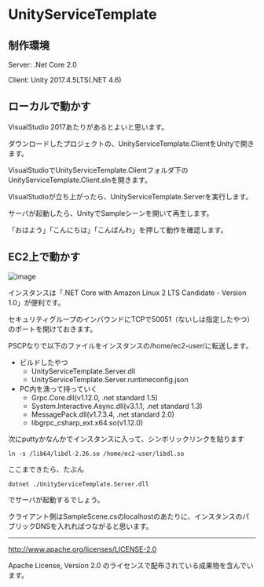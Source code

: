 # UnityServiceTemplate

## 制作環境

Server: .Net Core 2.0

Client: Unity 2017.4.5LTS(.NET 4.6)

## ローカルで動かす

VisualStudio 2017あたりがあるとよいと思います。

ダウンロードしたプロジェクトの、UnityServiceTemplate.ClientをUnityで開きます。

VisualStudioでUnityServiceTemplate.Clientフォルダ下のUnityServiceTemplate.Client.slnを開きます。

VisualStudioが立ち上がったら、UnityServiceTemplate.Serverを実行します。

サーバが起動したら、UnityでSampleシーンを開いて再生します。

「おはよう」「こんにちは」「こんばんわ」を押して動作を確認します。

## EC2上で動かす

![image](https://user-images.githubusercontent.com/1702680/41492125-f2780458-7137-11e8-91b6-40fe803f2541.png)

インスタンスは「.NET Core with Amazon Linux 2 LTS Candidate - Version 1.0」が便利です。

セキュリティグループのインバウンドにTCPで50051（ないしは指定したやつ）のポートを開けておきます。

PSCPなりで以下のファイルをインスタンスの/home/ec2-user/に転送します。

- ビルドしたやつ
  - UnityServiceTemplate.Server.dll
  - UnityServiceTemplate.Server.runtimeconfig.json
- PC内を漁って持っていく
  - Grpc.Core.dll(v1.12.0, .net standard 1.5)
  - System.Interactive.Async.dll(v3.1.1, .net standard 1.3)
  - MessagePack.dll(v1.7.3.4, .net standard 2.0)
  - libgrpc_csharp_ext.x64.so(v1.12.0)
 
次にputtyかなんかでインスタンスに入って、シンボリックリンクを貼ります
 
```ln -s /lib64/libdl-2.26.so /home/ec2-user/libdl.so```
 
ここまできたら、たぶん
 
```dotnet ./UnityServiceTemplate.Server.dll```

でサーバが起動するでしょう。

クライアント側はSampleScene.csのlocalhostのあたりに、インスタンスのパブリックDNSを入れればつながると思います。

---

http://www.apache.org/licenses/LICENSE-2.0

Apache License, Version 2.0 のライセンスで配布されている成果物を含んでいます。
